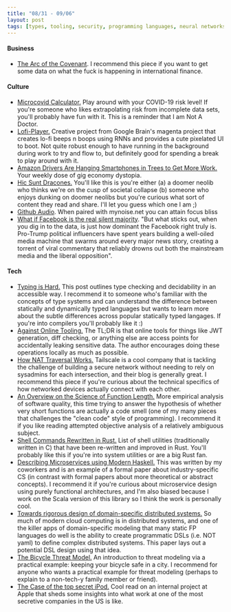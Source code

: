```yaml
---
title: "08/31 - 09/06"
layout: post
tags: [types, tooling, security, programming languages, neural networks, haskell, lo-fi, politics]
---
```


#### Business

* [The Arc of the Covenant](https://offtherun.substack.com/p/the-arc-of-the-covenant). I recommend this piece if you want to get some data on what the fuck is happening in international finance.

#### Culture

* [Microcovid Calculator.](https://www.microcovid.org/calculator) Play around with your COVID-19 risk level! If you're someone who likes extrapolating risk from incomplete data sets, you'll probably have fun with it. This is a reminder that I am Not A Doctor.
* [Lofi-Player.](https://magenta.tensorflow.org/lofi-player) Creative project from Google Brain's magenta project that creates lo-fi beeps n boops using RNNs and provides a cute pixelated UI to boot. Not quite robust enough to have running in the background during work to try and flow to, but definitely good for spending a break to play around with it.
* [Amazon Drivers Are Hanging Smartphones in Trees to Get More Work.](https://www.bloomberg.com/news/articles/2020-09-01/amazon-drivers-are-hanging-smartphones-in-trees-to-get-more-work) Your weekly dose of gig economy dystopia.
* [Hic Sunt Dracones.](https://aelkus.github.io/void/2020/06/01/opening.html) You'll like this is you're either (a) a doomer neolib who thinks we're on the cusp of societal collapse (b) someone who enjoys dunking on doomer neolibs but you're curious what sort of content they read and share. I'll let you guess which one I am ;)
* [Github Audio](https://github.audio/). When paired with mynoise.net you can attain focus bliss
* [What if Facebook is the real silent majority](https://www.nytimes.com/2020/08/27/technology/what-if-facebook-is-the-real-silent-majority.html). "But what sticks out, when you dig in to the data, is just how dominant the Facebook right truly is. Pro-Trump political influencers have spent years building a well-oiled media machine that swarms around every major news story, creating a torrent of viral commentary that reliably drowns out both the mainstream media and the liberal opposition".

#### Tech

* [Typing is Hard.](https://typing-is-hard.ch/) This post outlines type checking and decidability in an accessible way. I recommend it to someone who's familiar with the concepts of type systems and can understand the difference between statically and dynamically typed languages but wants to learn more about the subtle differences across popular statically typed langages. If you're into compilers you'll probably like it :)
* [Against Online Tooling.](https://www.jvt.me/posts/2020/09/01/against-online-tooling/) The TL;DR is that online tools for things like JWT generation, diff checking, or anything else are access points for accidentally leaking sensitive data. The author encourages doing these operations locally as much as possible.
* [How NAT Traversal Works.](https://tailscale.com/blog/how-nat-traversal-works/) Tailscale is a cool company that is tackling the challenge of building a secure network without needing to rely on sysadmins for each intersection, and their blog is generally great. I recommend this piece if you're curious about the technical specifics of how networked devices actually connect with each other.
* [An Overview on the Science of Function Length.](https://softwarebyscience.com/very-short-functions-are-a-code-smell-an-overview-of-the-science-on-function-length/) More empirical analysis of software quality, this time trying to answer the hypothesis of whether very short functions are actually a code smell (one of my many pieces that challenges the "clean code" style of programming). I recommend it if you like reading attempted objective analysis of a relatively ambiguous subject.
* [Shell Commands Rewritten in Rust.](https://zaiste.net/posts/shell-commands-rust/) List of shell utilities (traditionally written in C) that have been re-written and improved in Rust. You'll probably like this if you're into system utilities or are a big Rust fan.
* [Describing Microservices using Modern Haskell.](https://dl.acm.org/doi/pdf/10.1145/3406088.3409018) This was written by my coworkers and is an example of a formal paper about industry-specific CS (in contrast with formal papers about more theoretical or abstract concepts). I recommend it if you're curious about microservice design using purely functional architectures, and I'm also biased because I work on the Scala version of this library so I think the work is personally cool.
* [Towards rigorous design of domain-specific distributed systems.](https://dl.acm.org/doi/10.1145/2897667.2897674) So much of modern cloud computing is in distributed systems, and one of the killer apps of domain-specific modeling that many static FP languages do well is the ability to create programmatic DSLs (i.e. NOT yaml) to define complex distributed systems. This paper lays out a potential DSL design using that idea.
* [The Bicycle Threat Model.](http://calpaterson.com/bicycle-threat-model.html) An introduction to threat modeling via a practical example: keeping your bicycle safe in a city. I recommend for anyone who wants a practical example for threat modeling (perhaps to explain to a non-tech-y family member or friend).
* [The Case of the top secret iPod.](https://tidbits.com/2020/08/17/the-case-of-the-top-secret-ipod/) Cool read on an internal project at Apple that sheds some insights into what work at one of the most secretive companies in the US is like.
